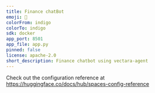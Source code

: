 ```yaml
---
title: Finance chatBot
emoji: 🐨
colorFrom: indigo
colorTo: indigo
sdk: docker
app_port: 8501
app_file: app.py
pinned: false
license: apache-2.0
short_description: Finance chatbot using vectara-agent
---
```


Check out the configuration reference at https://huggingface.co/docs/hub/spaces-config-reference